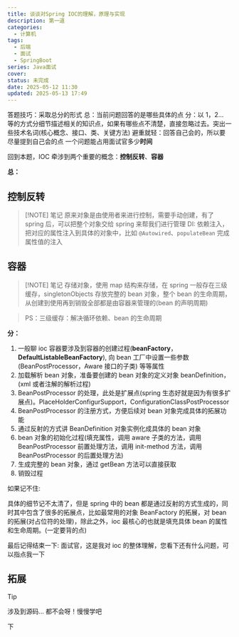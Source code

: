 ```yaml
---
title: 谈谈对Spring IOC的理解，原理与实现
description: 第一道
categories:
  - 计算机
tags:
  - 后端
  - 面试
  - SpringBoot
series: Java面试
cover: 
status: 未完成
date: 2025-05-12 11:30
updated: 2025-05-13 17:49
---
```

答题技巧：采取总分的形式
总：当前问题回答的是哪些具体的点
分：以 1，2... 等的方式分细节描述相关的知识点，如果有哪些点不清楚，直接忽略过去。突出一些技术名词(核心概念、接口、类、关键方法)
避重就轻：回答自己会的，所以要尽量提到自己会的点
一个问题能占用面试官多少**时间**

回到本题，IOC 牵涉到两个重要的概念：**控制反转**、**容器**

**总：**
## 控制反转
> [!NOTE] 笔记
> 原来对象是由使用者来进行控制，需要手动创建，有了 spring 后，可以把整个对象交给 spring 来帮我们进行管理 DI: 依赖注入，把对应的属性注入到具体的对象中，比如 `@Autowired`、`populateBean` 完成属性值的注入
## 容器
> [!NOTE] 笔记
> 存储对象，使用 map 结构来存储，在 spring 一般存在三级缓存，singletonObjects 存放完整的 bean 对象，整个 bean 的生命周期，从创建到使用再到销毁全部都是由容器来管理的(bean 的声明周期)

> PS：三级缓存：解决循环依赖、bean 的生命周期

**分：**
1. 一般聊 ioc 容器要涉及到容器的创建过程(**beanFactory**，**DefaultListableBeanFactory**), 向 bean 工厂中设置一些参数(BeanPostProcessor，Aware 接口的子类) 等等属性
2. 加载解析 bean 对象，准备要创建的 bean 对象的定义对象 beanDefinition，(xml 或者注解的解析过程)
3. BeanPostProcessor 的处理，此处是扩展点(spring 生态好就是因为有很多扩展点)。PlaceHolderConfigurSupport，ConfigurationClassPostProcessor
4. BeanPostProcessor 的注册方式，方便后续对 bean 对象完成具体的拓展功能
5. 通过反射的方式讲 BeanDefinition 对象实例化成具体的 bean 对象
6. bean 对象的初始化过程(填充属性，调用 aware 子类的方法，调用 BeanPostProcessor 前置处理方法，调用 init-method 方法，调用 BeanPostProcessor 的后置处理方法)
7. 生成完整的 bean 对象，通过 getBean 方法可以直接获取
8. 销毁过程

如果记不住: 

具体的细节记不太清了，但是 spring 中的 bean 都是通过反射的方式生成的，同时其中包含了很多的拓展点，比如最常用的对象 BeanFactory 的拓展，对 bean 的拓展(对占位符的处理)，除此之外，ioc 最核心的也就是填充具体 bean 的属性和生命周期。(一定要背的点)

最后记得结束一下: 面试官，这是我对 ioc 的整体理解，您看下还有什么问题，可以指点我一下




## 拓展
> [!TIP]
> 涉及到源码... 都不会呀！慢慢学吧
>  


下
